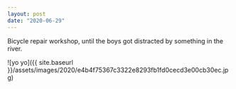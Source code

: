```yaml
---
layout: post
date: "2020-06-29"
---
```


Bicycle repair workshop, until the boys got distracted by something in the river.

![yo yo]({{ site.baseurl }}/assets/images/2020/e4b4f75367c3322e8293fb1fd0cecd3e00cb30ec.jpg)
